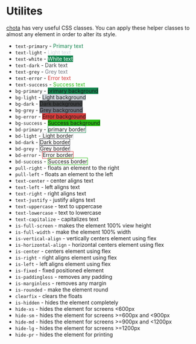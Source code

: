 # Utilites

[chota](https://jenil.github.io/chota/) has very useful CSS classes. You can apply these helper classes to almost any element in order to alter its style.


* `text-primary` - <span class="text-primary">Primary text</span>
* `text-light` - <span class="text-light">Light text</span>
* `text-white` - <span class="bg-primary text-white">White text</span>
* `text-dark` - <span class="text-dark">Dark text</span>
* `text-grey` - <span class="text-grey">Grey text</span>
* `text-error` - <span class="text-error">Error text</span>
* `text-success` - <span class="text-success">Success text</span>
* `bg-primary` - <span class="bg-primary">primary background</span>
* `bg-light` - <span class="bg-light">Light background</span>
* `bg-dark` - <span class="bg-dark">Dark background</span>
* `bg-grey` - <span class="bg-grey">Grey background</span>
* `bg-error` - <span class="bg-error">Error background</span>
* `bg-success` - <span class="bg-success">Success background</span>
* `bd-primary` - <span class="bd-primary">primary border</span>
* `bd-light` - <span class="bd-light">Light border</span>
* `bd-dark` - <span class="bd-dark">Dark border</span>
* `bd-grey` - <span class="bd-grey">Grey border</span>
* `bd-error` - <span class="bd-error">Error border</span>
* `bd-success` - <span class="bd-success">Success border</span>
* `pull-right` - floats an element to the right
* `pull-left` - floats an element to the left
* `text-center` - center aligns text
* `text-left` - left aligns text
* `text-right` - right aligns text
* `text-justify` - justify aligns text
* `text-uppercase` - text to uppercase
* `text-lowercase` - text to lowercase
* `text-capitalize` - capitalizes text
* `is-full-screen` - makes the element 100% view height
* `is-full-width` - make the element 100% width
* `is-vertical-align` - vertically centers element using flex
* `is-horizontal-align` - horizontal centers element using flex
* `is-center` - centers element using flex
* `is-right` - right aligns element using flex
* `is-left` - left aligns element using flex
* `is-fixed` - fixed positioned element
* `is-paddingless` - removes any padding
* `is-marginless` - removes any margin
* `is-rounded` - make the element round
* `clearfix` - clears the floats
* `is-hidden` - hides the element completely
* `hide-xs` - hides the element for screens &lt;600px
* `hide-sm` - hides the element for screens &gt;=600px and &lt;900px
* `hide-md` - hides the element for screens &gt;=900px and &lt;1200px
* `hide-lg` - hides the element for screens &gt;=1200px
* `hide-pr` - hides the element for printing


<style>

ul{
    --color-primary: #14854F;
        --color-lightGrey: #d2d6dd;
        --color-grey: #747681;
        --color-darkGrey: #3f4144;
        --color-error: #d43939;
        --color-success: #28bd14;
}

/* Colors */
.bg-primary {
    background-color: var(--color-primary) !important;
}

.bg-light {
    background-color: var(--color-lightGrey) !important;
}

.bg-dark {
    background-color: var(--color-darkGrey) !important;
}

.bg-grey {
    background-color: var(--color-grey) !important;
}

.bg-error {
    background-color: var(--color-error) !important;
}

.bg-success {
    background-color: var(--color-success) !important;
}

.bd-primary {
    border: 1px solid var(--color-primary) !important;
}

.bd-light {
    border: 1px solid var(--color-lightGrey) !important;
}

.bd-dark {
    border: 1px solid var(--color-darkGrey) !important;
}

.bd-grey {
    border: 1px solid var(--color-grey) !important;
}

.bd-error {
    border: 1px solid var(--color-error) !important;
}

.bd-success {
    border: 1px solid var(--color-success) !important;
}

.text-primary {
    color: var(--color-primary) !important;
}

.text-light {
    color: var(--color-lightGrey) !important;
}

.text-dark {
    color: var(--color-darkGrey) !important;
}

.text-grey {
    color: var(--color-grey) !important;
}

.text-error {
    color: var(--color-error) !important;
}

.text-success {
    color: var(--color-success) !important;
}

.text-white {
    color: #fff !important;
}
</style>